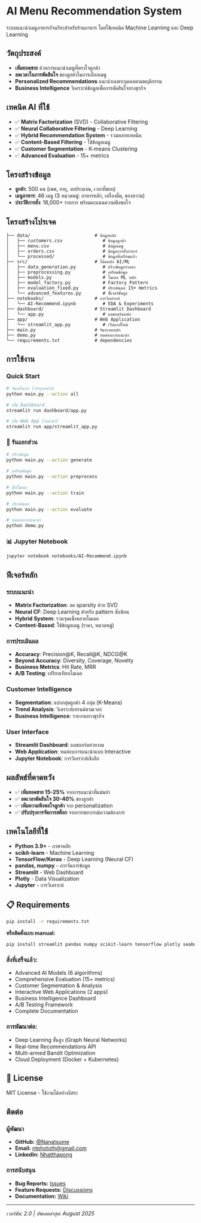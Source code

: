 # AI Menu Recommendation System

ระบบแนะนำเมนูอาหารอัจฉริยะสำหรับร้านอาหาร โดยใช้เทคนิค Machine Learning และ Deep Learning

## วัตถุประสงค์
- **เพิ่มยอดขาย** ด้วยการแนะนำเมนูที่ตรงใจลูกค้า
- **ลดเวลาในการตัดสินใจ** ของลูกค้าในการเลือกเมนู
- **Personalized Recommendations** แนะนำเฉพาะบุคคลตามพฤติกรรม
- **Business Intelligence** วิเคราะห์ข้อมูลเพื่อการตัดสินใจทางธุรกิจ

## เทคนิค AI ที่ใช้
- ✅ **Matrix Factorization** (SVD) - Collaborative Filtering
- ✅ **Neural Collaborative Filtering** - Deep Learning
- ✅ **Hybrid Recommendation System** - รวมหลายเทคนิค
- ✅ **Content-Based Filtering** - ใช้ข้อมูลเมนู
- ✅ **Customer Segmentation** - K-means Clustering
- ✅ **Advanced Evaluation** - 15+ metrics

## โครงสร้างข้อมูล
- **ลูกค้า**: 500 คน (เพศ, อายุ, งบประมาณ, เวลาที่ชอบ)
- **เมนูอาหาร**: 46 เมนู (3 หมวดหมู่: อาหารหลัก, เครื่องดื่ม, ของหวาน)
- **ประวัติการสั่ง**: 18,000+ รายการ พร้อมคะแนนความพึงพอใจ

## โครงสร้างโปรเจค
```
├── data/                        # ข้อมูลหลัก
│   ├── customers.csv               # ข้อมูลลูกค้า
│   ├── menu.csv                    # ข้อมูลเมนู  
│   ├── orders.csv                  # ข้อมูลการสั่งอาหาร
│   └── processed/                  # ข้อมูลที่เตรียมแล้ว
├── src/                         # โค้ดหลัก AI/ML
│   ├── data_generation.py          # สร้างข้อมูลจำลอง
│   ├── preprocessing.py            # เตรียมข้อมูล
│   ├── models.py                   # โมเดล ML หลัก
│   ├── model_factory.py            # Factory Pattern
│   ├── evaluation_fixed.py         # ประเมินผล 15+ metrics
│   └── advanced_features.py        # ฟีเจอร์ขั้นสูง
├── notebooks/                   # การวิเคราะห์
│   └── AI-Recommend.ipynb          # EDA & Experiments
├── dashboard/                   # Streamlit Dashboard
│   └── app.py                      # แดชบอร์ดหลัก
├── app/                         # Web Application  
│   └── streamlit_app.py            # เว็บแอปใหม่
├── main.py                      # รันระบบหลัก
├── demo.py                      # ทดสอบการแนะนำ
└── requirements.txt             # dependencies
```

## การใช้งาน

### Quick Start
```bash
# รันครั้งแรก (ทำทุกอย่าง)
python main.py --action all

# เปิด Dashboard
streamlit run dashboard/app.py

# เปิด Web App (แนะนำ)
streamlit run app/streamlit_app.py
```

### 🔧 รันแยกส่วน
```bash
# สร้างข้อมูล
python main.py --action generate

# เตรียมข้อมูล
python main.py --action preprocess  

# ฝึกโมเดล
python main.py --action train

# ประเมินผล
python main.py --action evaluate

# ทดสอบการแนะนำ
python demo.py
```

### 📊 Jupyter Notebook
```bash
jupyter notebook notebooks/AI-Recommend.ipynb
```

## ฟีเจอร์หลัก

### ระบบแนะนำ
- **Matrix Factorization**: ลด sparsity ด้วย SVD
- **Neural CF**: Deep Learning สำหรับ pattern ซับซ้อน
- **Hybrid System**: รวมจุดแข็งหลายโมเดล
- **Content-Based**: ใช้ข้อมูลเมนู (ราคา, หมวดหมู่)

### การประเมินผล
- **Accuracy**: Precision@K, Recall@K, NDCG@K
- **Beyond Accuracy**: Diversity, Coverage, Novelty
- **Business Metrics**: Hit Rate, MRR
- **A/B Testing**: เปรียบเทียบโมเดล

### Customer Intelligence
- **Segmentation**: แบ่งกลุ่มลูกค้า 4 กลุ่ม (K-Means)
- **Trend Analysis**: วิเคราะห์เทรนด์ตามเวลา
- **Business Intelligence**: รายงานทางธุรกิจ

### User Interface
- **Streamlit Dashboard**: แดชบอร์ดสวยงาม
- **Web Application**: ทดสอบการแนะนำแบบ Interactive
- **Jupyter Notebook**: การวิเคราะห์เชิงลึก

## ผลลัพธ์ที่คาดหวัง
- ✅ **เพิ่มยอดขาย 15-25%** จากการแนะนำที่แม่นยำ
- ✅ **ลดเวลาตัดสินใจ 30-40%** ของลูกค้า
- ✅ **เพิ่มความพึงพอใจลูกค้า** จาก personalization
- ✅ **ปรับปรุงการจัดการสต็อก** จากการพยากรณ์ความต้องการ

## เทคโนโลยีที่ใช้
- **Python 3.9+** - ภาษาหลัก
- **scikit-learn** - Machine Learning
- **TensorFlow/Keras** - Deep Learning (Neural CF)
- **pandas, numpy** - การจัดการข้อมูล
- **Streamlit** - Web Dashboard
- **Plotly** - Data Visualization
- **Jupyter** - การวิเคราะห์

## 📋 Requirements
```bash
pip install -r requirements.txt
```

**หรือติดตั้งแบบ manual:**
```bash
pip install streamlit pandas numpy scikit-learn tensorflow plotly seaborn matplotlib
```

### สิ่งที่เสร็จแล้ว:
- Advanced AI Models (6 algorithms)
- Comprehensive Evaluation (15+ metrics)  
- Customer Segmentation & Analysis
- Interactive Web Applications (2 apps)
- Business Intelligence Dashboard
- A/B Testing Framework
- Complete Documentation

### การพัฒนาต่อ:
- Deep Learning ขั้นสูง (Graph Neural Networks)
- Real-time Recommendations API
- Multi-armed Bandit Optimization
- Cloud Deployment (Docker + Kubernetes)

## 📄 License
MIT License - ใช้งานได้อย่างอิสระ

## ติดต่อ

### **ผู้พัฒนา**
- **GitHub:** [@Nanatsume](https://github.com/Nanatsume)
- **Email:** ntphototh@gmail.com
- **LinkedIn:** [Nhatthapong](https://www.linkedin.com/in/nhatthapong-pukdeeboon-205203369/)

### **การสนับสนุน**
- **Bug Reports:** [Issues](https://github.com/Nanatsume/hr-optimization-system/issues)
- **Feature Requests:** [Discussions](https://github.com/Nanatsume/hr-optimization-system/discussions)
- **Documentation:** [Wiki](https://github.com/Nanatsume/hr-optimization-system/wiki)
---

*เวอร์ชัน: 2.0 | อัพเดตล่าสุด: August 2025*
